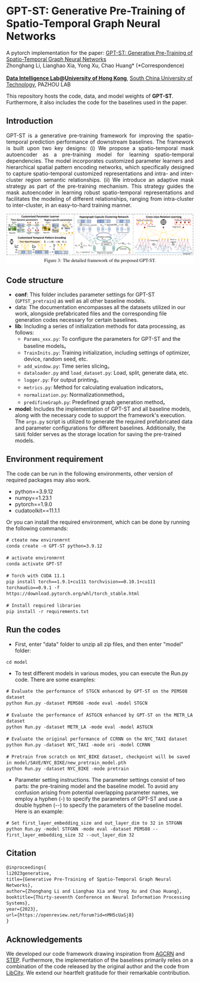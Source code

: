 # GPT-ST: Generative Pre-Training of Spatio-Temporal Graph Neural Networks

A pytorch implementation for the paper: [GPT-ST: Generative Pre-Training of Spatio-Temporal Graph Neural Networks](https://openreview.net/forum?id=nMH5cUaSj8)<br />
Zhonghang Li, Lianghao Xia, Yong Xu, Chao Huang* (*Correspondence)<br />  
**[Data Intelligence Lab](https://sites.google.com/view/chaoh/home)@[University of Hong Kong](https://www.hku.hk/)**, [South China University of Technology](https://www.scut.edu.cn/en/), PAZHOU LAB  

This repository hosts the code, data, and model weights of **GPT-ST**. Furthermore, it also includes the code for the baselines used in the paper.

## Introduction

<div style="text-align: justify">
GPT-ST is a generative pre-training framework for improving the spatio-temporal prediction performance of downstream baselines. The framework is built upon two key designs: (i) We propose a spatio-temporal mask autoencoder as a pre-training model for learning spatio-temporal dependencies. The model incorporates customized parameter learners and hierarchical spatial pattern encoding networks, which specifically designed to capture spatio-temporal customized representations and intra- and inter-cluster region semantic relationships. (ii) We introduce an adaptive mask strategy as part of the pre-training mechanism. This strategy guides the mask autoencoder in learning robust spatio-temporal representations and facilitates the modeling of different relationships, ranging from intra-cluster to inter-cluster, in an easy-to-hard training manner.  
</div>

![The detailed framework of the proposed GPT-ST.](https://github.com/LZH-YS1998/GPT-ST_img/blob/main/fig3.png)


## Code structure
* **conf**: This folder includes parameter settings for GPT-ST (`GPTST_pretrain`) as well as all other baseline models.
* data: The documentation encompasses all the datasets utilized in our work, alongside prefabricated files and the corresponding file generation codes necessary for certain baselines.
* **lib**: Including a series of initialization methods for data processing, as follows:
	* `Params_xxx.py`: To configure the parameters for GPT-ST and the baseline models。
	* `TrainInits.py`: Training initialization, including settings of optimizer, device, random seed, etc.
	* `add_window.py`: Time series slicing。
	* `dataloader.py` and `load_dataset.py`: Load, split, generate data, etc.
	* `logger.py`: For output printing。
	* `metrics.py`: Method for calculating evaluation indicators。
	* `normalization.py`: Normalizationmethod。
	* `predifineGraph.py`: Predefined graph generation method。
* **model**: Includes the implementation of GPT-ST and all baseline models, along with the necessary code to support the framework's execution. The `args.py` script is utilized to generate the required prefabricated data and parameter configurations for different baselines. Additionally, the `SAVE` folder serves as the storage location for saving the pre-trained models.


## Environment requirement
The code can be run in the following environments, other version of required packages may also work.
* python==3.9.12
* numpy==1.23.1
* pytorch==1.9.0
* cudatoolkit==11.1.1  

Or you can install the required environment, which can be done by running the following commands:
```
# cteate new environmrnt
conda create -n GPT-ST python=3.9.12

# activate environmrnt
conda activate GPT-ST

# Torch with CUDA 11.1
pip install torch==1.9.1+cu111 torchvision==0.10.1+cu111 torchaudio==0.9.1 -f https://download.pytorch.org/whl/torch_stable.html

# Install required libraries
pip install -r requirements.txt
```


## Run the codes 
* First, enter "data" folder to unzip all zip files, and then enter "model" folder:
```
cd model
```
* To test different models in various modes, you can execute the Run.py code. There are some examples:
```
# Evaluate the performance of STGCN enhanced by GPT-ST on the PEMS08 dataset
python Run.py -dataset PEMS08 -mode eval -model STGCN

# Evaluate the performance of ASTGCN enhanced by GPT-ST on the METR_LA dataset
python Run.py -dataset METR_LA -mode eval -model ASTGCN

# Evaluate the original performance of CCRNN on the NYC_TAXI dataset
python Run.py -dataset NYC_TAXI -mode ori -model CCRNN

# Pretrain from scratch on NYC_BIKE dataset, checkpoint will be saved in model/SAVE/NYC_BIKE/new_pretrain_model.pth
python Run.py -dataset NYC_BIKE -mode pretrain
```

* Parameter setting instructions. The parameter settings consist of two parts: the pre-training model and the baseline model. To avoid any confusion arising from potential overlapping parameter names, we employ a hyphen (-) to specify the parameters of GPT-ST and use a double hyphen (--) to specify the parameters of the baseline model. Here is an example:
```
# Set first_layer_embedding_size and out_layer_dim to 32 in STFGNN
python Run.py -model STFGNN -mode eval -dataset PEMS08 --first_layer_embedding_size 32 --out_layer_dim 32
```



## Citation
```
@inproceedings{
li2023generative,
title={Generative Pre-Training of Spatio-Temporal Graph Neural Networks},
author={Zhonghang Li and Lianghao Xia and Yong Xu and Chao Huang},
booktitle={Thirty-seventh Conference on Neural Information Processing Systems},
year={2023},
url={https://openreview.net/forum?id=nMH5cUaSj8}
}
```

## Acknowledgements
We developed our code framework drawing inspiration from [AGCRN](https://github.com/LeiBAI/AGCRN) and [STEP](https://github.com/zezhishao/STEP). Furthermore, the implementation of the baselines primarily relies on a combination of the code released by the original author and the code from [LibCity](https://github.com/LibCity/Bigscity-LibCity). We extend our heartfelt gratitude for their remarkable contribution.
